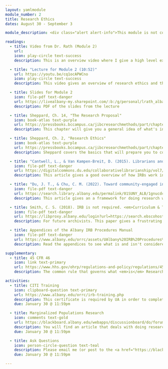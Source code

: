 ```yaml
---
layout: yamlmodule
module_number: 2
title: Research Ethics
dates: August 30 - September 3

module_description: <div class="alert alert-info">This module is not complete yet and is subject to change.</div>Ethics are important to make sure that we do not harm participants. Ethics covers content such as safety, privacy, confidentiality, and respect for participants.

readings:
  - title: Video from Dr. Rath (Module 2)
    url:
    icon: play-circle text-success
    description: This is an overview video where I give a high level explanation of the readings and describe this week's tasks.

  - title: "Lecture for Module 2 (10:52)"
    url: https://youtu.be/cq1ocAPWCno
    icon: play-circle text-success
    description: This video gives an overview of research ethics and the IRB process.

  - title: Slides for Module 2
    icon: file-pdf text-danger
    url: https://livealbany-my.sharepoint.com/:b:/g/personal/lrath_albany_edu/EWbhtDgrBmZOtLheMm_TYD0BGWmz3XFvPfkWMlmJw-PHzg?e=DtNyny
    description: PDF of the slides from the lecture

  - title: Sheppard, Ch. 14, "The Research Proposal"
    icon: book-atlas text-purple
    url: https://pressbooks.bccampus.ca/jibcresearchmethods/part/chapter-13-2/
    description: This chapter will give you a general idea of what's involved in your final project.

  - title: Sheppard, Ch. 2, "Research Ethics"
    icon: book-atlas text-purple
    url: https://pressbooks.bccampus.ca/jibcresearchmethods/part/chapter-2/
    description: Sheppard covers the basics that will prepare you to complete the CITI training.

  - title: "Cantwell, L., & Van Kampen-Breit, D. (2015). Librarians and the Institutional Review Board (IRB): Relationships matter. <em>Collaborative Librarianship 7</em>(2), 66-78."
    icon: file-pdf text-danger
    url: https://digitalcommons.du.edu/collaborativelibrarianship/vol7/iss2/4/
    description: This article gives a good overview of how IRBs work in practice as well as three potential ways a librarian could be involved with an IRB.

  - title: "Du, J. T., & Chu, C. M. (2022). Toward community-engaged information behavior research: A methodological framework. <em>Library & Information Science Research,</em> 101189."
    icon: file-pdf text-danger
    url: https://search.library.albany.edu/permalink/01SUNY_ALB/1gnucdc/cdi_crossref_primary_10_1016_j_lisr_2022_101189
    description: This article gives an a framework for doing research with an indigenous population.

  - title: Smith, C. S. (2018). IRB is not required. <em>Curriculum & Teaching Dialogue, 20</em>(1/2), 137-142.
    icon: file-pdf text-danger
    url: https://libproxy.albany.edu/login?url=https://search.ebscohost.com/login.aspx?direct=true&AuthType=ip,sso&db=a2h&AN=131343488&site=ehost-live
    description: For future archivists. This paper gives a frustrating account of a student's experience working with an IRB to obtain approval to complete an oral history project.

  - title: Appendices of the Albany IRB Procedures Manual
    icon: file-pdf text-danger
    url: https://www.albany.edu/orrc/assets/UAlbany%20IRB%20Procedures%20Manual%202022.pdf
    description: Read the appendices to see what is and isn't considered Research at UAlbany.

supplementary:
  - title: 45 CFR 46
    icon: link text-primary
    url: https://www.hhs.gov/ohrp/regulations-and-policy/regulations/45-cfr-46/index.html
    description: The common rule that governs what <em>is</em> Research.

activities:
  - title: CITI Training
    icon: clipboard-question text-primary
    url: https://www.albany.edu/orrc/irb-training.php
    description: This certificate is required by UA in order to complete human subjects research. You must complete the entire 13 module course, <strong>"IRB: Human Subject Research (Investigators, Advisors)"</strong>. When finished, upload your certificate to Blackboard.
    due: January 30 @ 11:59pm

  - title: Marginalized Populations Research
    icon: comments text-gold
    url: https://blackboard.albany.edu/webapps/discussionboard/do/forum?action=list_threads&course_id=_174705_1&nav=discussion_board_entry&conf_id=_283757_1&forum_id=_613448_1
    description: You will find an article that deals with doing research with a marginalized community, summarize it (50-100 words) and then explain for everyone how the researchers conducted their study ethically. Then, respond to two classmates.
    due: January 30 @ 11:59pm

  - title: Ask Questions
    icon: person-circle-question text-teal
    description: Please email me (or post to the <a href="https://blackboard.albany.edu/webapps/discussionboard/do/forum?action=list_threads&course_id=_170260_1&nav=discussion_board_entry&conf_id=_276906_1&forum_id=_583025_1" target="_blank">Ask a Question discussion board</a>) any questions you have about the research proposal assignment.
    due: January 30 @ 11:59pm

---
```

